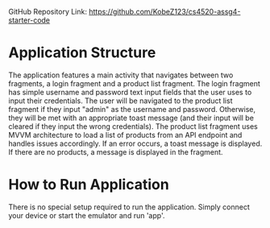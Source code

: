 GitHub Repository Link:
https://github.com/KobeZ123/cs4520-assg4-starter-code

# Application Structure
The application features a main activity that navigates between two fragments,
a login fragment and a product list fragment. The login fragment has simple username
and password text input fields that the user uses to input their credentials.
The user will be navigated to the product list fragment if they input "admin" as the
username and password. Otherwise, they will be met with an appropriate toast message
(and their input will be cleared if they input the wrong credentials). The product
list fragment uses MVVM architecture to load a list of products from an API endpoint 
and handles issues accordingly. If an error occurs, a toast message is displayed. 
If there are no products, a message is displayed in the fragment. 

# How to Run Application
There is no special setup required to run the application. Simply connect your device
or start the emulator and run 'app'.